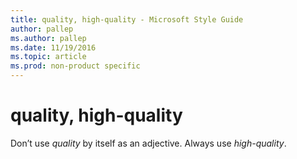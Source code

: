 ```yaml
---
title: quality, high-quality - Microsoft Style Guide
author: pallep
ms.author: pallep
ms.date: 11/19/2016
ms.topic: article
ms.prod: non-product specific
---
```


# quality, high-quality

Don’t use *quality* by itself as an adjective. Always use *high-quality*.

